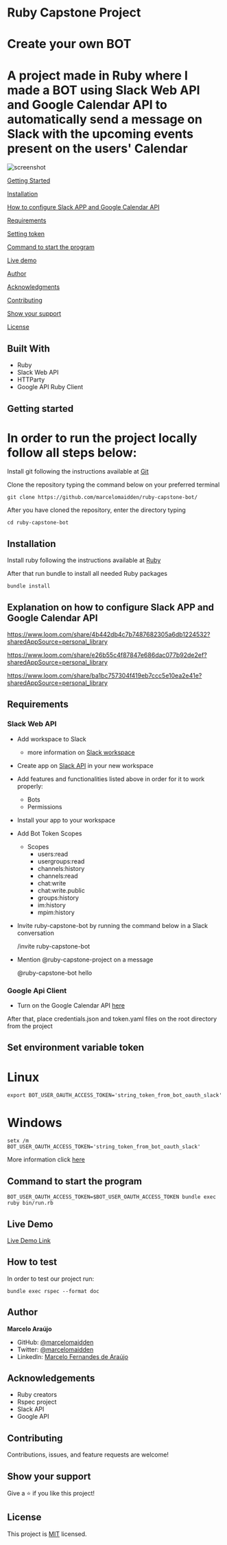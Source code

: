 # Ruby Capstone Project
# Create your own BOT

# A project made in Ruby where I made a BOT using Slack Web API and Google Calendar API to automatically send a message on Slack with the upcoming events present on the users' Calendar  

![screenshot](./screenshot.png)


[Getting Started](#getting-started)

[Installation](#installation)

[How to configure Slack APP and Google Calendar API](#explanation-on-how-to-configure-slack-app-and-google-calendar-api)

[Requirements](#requirements)

[Setting token](#set-environment-varible-token)

[Command to start the program](#command-to-start-the-program)

[Live demo](#live-demo)

[Author](#author)

[Acknowledgments](#acknowledgements)

[Contributing](#contributing)

[Show your support](#show-your-support)

[License](#license)

## Built With

- Ruby
- Slack Web API
- HTTParty
- Google API Ruby Client

## Getting started
# In order to run the project locally follow all steps below:
Install git following the instructions available at [Git](https://git-scm.com/downloads)

Clone the repository typing the command below on your preferred terminal

    git clone https://github.com/marcelomaidden/ruby-capstone-bot/

After you have cloned the repository, enter the directory typing 
        
    cd ruby-capstone-bot

## Installation
Install ruby following the instructions available at [Ruby](https://www.ruby-lang.org/en/downloads/)

After that run bundle to install all needed Ruby packages

    bundle install

## Explanation on how to configure Slack APP and Google Calendar API

https://www.loom.com/share/4b442db4c7b7487682305a6db1224532?sharedAppSource=personal_library

https://www.loom.com/share/e26b55c4f87847e686dac077b92de2ef?sharedAppSource=personal_library

https://www.loom.com/share/ba1bc757304f419eb7ccc5e10ea2e41e?sharedAppSource=personal_library

## Requirements
### Slack Web API
  - Add workspace to Slack
    - more information on [Slack workspace](https://slack.com/get-started#/create)
  - Create app on [Slack API](https://api.slack.com/apps) in your new workspace
  - Add features and functionalities listed above in order for it to work properly:
    - Bots
    - Permissions
  - Install your app to your workspace
  - Add Bot Token Scopes
      - Scopes
        - users:read
        - usergroups:read
        - channels:history
        - channels:read
        - chat:write
        - chat:write.public
        - groups:history
        - im:history
        - mpim:history

  - Invite ruby-capstone-bot by running the command below in a Slack conversation

    /invite ruby-capstone-bot

  - Mention @ruby-capstone-project on a message

    @ruby-capstone-bot hello

### Google Api Client

  - Turn on the Google Calendar API [here](https://developers.google.com/calendar/quickstart/ruby)

  After that, place credentials.json and token.yaml files on the root directory from the project

## Set environment variable token

# Linux

    export BOT_USER_OAUTH_ACCESS_TOKEN='string_token_from_bot_oauth_slack'

# Windows

    setx /m BOT_USER_OAUTH_ACCESS_TOKEN='string_token_from_bot_oauth_slack'

More information click [here](https://docs.microsoft.com/pt-br/windows-server/administration/windows-commands/setx)

## Command to start the program

    BOT_USER_OAUTH_ACCESS_TOKEN=$BOT_USER_OAUTH_ACCESS_TOKEN bundle exec ruby bin/run.rb 

## Live Demo

[Live Demo Link](https://repl.it/@marcelomaidden/ruby-capstone-bot#README.md)

## How to test

In order to test our project run:

    bundle exec rspec --format doc

## Author

**Marcelo Araújo**

- GitHub: [@marcelomaidden](https://github.com/marcelomaidden)
- Twitter: [@marcelomaidden](https://twitter.com/marcelomaidden)
- LinkedIn: [Marcelo Fernandes de Araújo](https://www.linkedin.com/in/marcelo-fernandes-de-ara%C3%BAjo-56700a171/)

## Acknowledgements
- Ruby creators
- Rspec project
- Slack API
- Google API

##  Contributing

Contributions, issues, and feature requests are welcome!

## Show your support

Give a ⭐️ if you like this project!

## License

This project is [MIT](./LICENSE) licensed.

